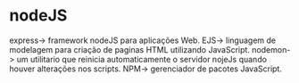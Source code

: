 # nodeJS

express-> framework nodeJS para aplicações Web.
EJS-> linguagem de modelagem para criação de paginas HTML utilizando JavaScript.
nodemon-> um utilitario que reinicia automaticamente o servidor nojeJs quando houver alterações nos scripts.
NPM-> gerenciador de pacotes JavaScript.
